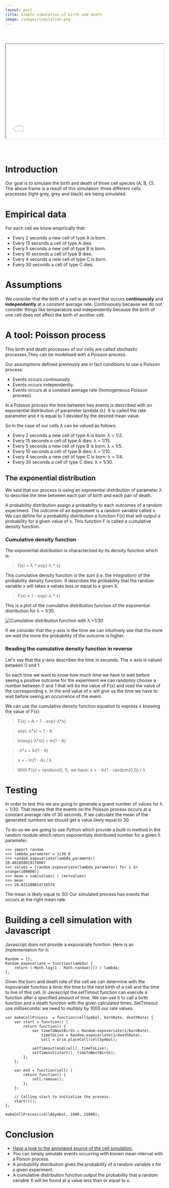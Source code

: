 ```yaml
---
layout: post
title: Simple simulation of birth and death 
image: /images/simulation.png
---
```


<iframe src="/media/simulation/app.html" width="100%" height="300px" style="margin: 40px auto 40px auto;"> </iframe>

# Introduction

Our goal is to simulate the birth and death of three cell species (A, B, C). The
above frame is a result of this simulation: three different cells processes (light grey,
grey and black) are being simulated.

# Empirical data

For each cell we know empirically that:

* Every 2 seconds a new cell of type A is born.
* Every 15 seconds a cell of type A dies.
* Every 5 seconds a new cell of type B is born.
* Every 10 seconds a cell of type B dies.
* Every 4 seconds a new cell of type C is born.
* Every 30 seconds a cell of type C dies.

# Assumptions

We consider that the birth of a cell is an event that occurs **continuously** and
**independently** at a constant average rate. Continuously because we do not
consider things like temperature and independently because the birth of one cell
does not affect the birth of another cell.

# A tool: Poisson process

This birth and death processes of our cells are called stochastic processes.They
can be modelised with a Poisson process.

Our assumptions defined previously are in fact conditions to use a Poisson process:

* Events occurs continuously.
* Events occurs independently.
* Events occurs at a constant average rate (homogeneous Poisson process).

In a Poisson process the time between two events is described with an
exponential distribution of parameter lambda (&lambda;). It is called the rate
parameter and it is equal to 1 devided by the desired mean value.

So in the case of our cells &lambda; can be valued as follows:

* Every 2 seconds a new cell of type A is born: &lambda; = 1/2.
* Every 15 seconds a cell of type A dies: &lambda; = 1/15.
* Every 5 seconds a new cell of type B is born: &lambda; = 1/5.
* Every 10 seconds a cell of type B dies: &lambda; = 1/10.
* Every 4 seconds a new cell of type C is born: &lambda; = 1/4.
* Every 30 seconds a cell of type C dies: &lambda; = 1/30.

## The exponential distribution

We said that our process is using an exponential distribution of parameter
&lambda; to describe the time between each pair of birth and each pair of death.

A probability distribution assign a probability to each outcomes of a random
experiment. The outcome of an experiment is a random variable called x. We can
define for a probability distribution a function F(x) that will output a
probability for a given value of x. This function F is called a cumulative
density function.

### Cumulative density function

The exponential distribution is characterized by its density function which is:

> f(x) = &lambda; * exp(-&lambda; * x)

This cumulative density function is the sum (i.e. the integration) of the
probability density function. It describes the probability that the random
variable x will takes a values less or equal to a given X.

> F(x) = 1 - exp(-&lambda; * x)

This is a plot of the cumulative distribution function of the exponential
distribution for &lambda; = 1/30.

![Cumulative distribution function with &lambda; =1/30](/media/simulation/lambda30.jpg)

If we consider that the y-axis is the time we can intuitively see that the more
we wait the more the probability of the outcome is higher.

### Reading the cumulative density function in reverse

Let's say that the y-axis describes the time in seconds. The x-axis is valued
between 0 and 1.

So each time we want to know how much time we have to wait before seeing a
positive outcome for the experiment we can randomly choose a number between 0
and 1 that will be the value of F(x) and read the value of the corresponding x.
In the end value of x will give us the time we have to wait before seeing an
occurrence of the event.

We can use the cumulative density function equation to express x knowing the
value of F(x):

> F(x) = A = 1 - exp(-&lambda;\*x) 

> exp(-&lambda;\*x) = 1 - A

> ln(exp(-&lambda;\*x)) = ln(1 - A)

> -&lambda;\*x = ln(1 - A) 

> x = - ln(1 - A) / &lambda;

> With F(x) = random(0, 1), we have: x = - ln(1 - random(0,1)) / &lambda;

# Testing

In order to test this we are going to generate a grand number of values for
&lambda; = 1/30. That means that the events on the Poisson process occurs at a
constant average rate of 30 seconds. If we calculate the mean of the generated
numbers we should get a value likely equal to 30.

To do so we are going to use Python which provide a built-in method in the
random module which return exponentialy distributed number for a given &lambda;
parameter.

    >>> import random
    >>> lambda_parameter = 1/30.0
    >>> random.expovariate(lambda_parameter)
    20.401058019178667
    >>> values = [random.expovariate(lambda_parameter) for i in xrange(100000)]
    >>> mean = sum(values) / len(values)
    >>> mean
    >>> 29.821100014718574

The mean is likely equal to 30! Our simulated process has events that occurs at
the right mean rate.

# Building a cell simulation with Javascript

Javascript does not provide a expovariate function. Here is an implementation
for it:

    Random = {};
    Random.expovariate = function(lambda) {
        return (-Math.log(1 - Math.random())) / lambda;
    };

Given the born and death rate of the cell we can determine with the expovariate
function a time: the time to the next birth of a cell and the time to live of this
cell. In Javascript the setTimout function can execute a function after a
specified amount of time. We can use it to call a birth function and a death
function with the given calculated times. SetTimeout use milliseconds: we need
to multiply by 1000 our rate values.

    var makeCellProcess  = function(cellSymbol, bornRate, deathRate) {
        var start = function() {
            return function() {
                var timeToNextBirth = Random.expovariate(1/bornRate),
                    timeToLive = Random.expovariate(1/deathRate),
                    cell = Grid.placeCell(cellSymbol);

                setTimeout(end(cell), timeToLive);
                setTimeout(start(), timeToNextBirth);
            };
        };

        var end = function(cell) {
            return function() {
                cell.remove();
            };
        };
        
        // Calling start to initialize the process.
        start()();
    };

    makeCellProcess(cellASymbol, 1000, 15000);

# Conclusion

* [Have a look to the annotated source of the cell simulation.](/media/simulation/docs/app.html)
* You can simply simulate events occurring with known mean interval with a Poison
  process.
* A probability distribution gives the probability of a random variable x for a
  given experiment.
* A cumulative distribution function output the probability that a random variable
  X will be found at a value less than or equal to x.


